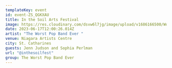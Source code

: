 ```yaml
---
templateKey: event
id: event-ZS_QGKXAU
title: In the Soil Arts Festival
image: https://res.cloudinary.com/dsvw6l7jg/image/upload/v1686166500/Worst_Pop_Band_Ever_In_the_soil_jnt7vn.png
date: 2023-06-17T12:00:26.014Z
artist: "The Worst Pop Band Ever "
venue: Niagara Artists Centre
city: St. Catharines
guests: Jenn Judson and Sophia Perlman
url: "@inthesoilfest"
group: The Worst Pop Band Ever
---
```

